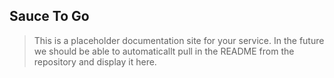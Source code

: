 ## Sauce To Go

> This is a placeholder documentation site for your service. In the future we should be able to automaticallt pull in the README from the
repository and display it here.